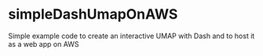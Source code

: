 # simpleDashUmapOnAWS
Simple example code to create an interactive UMAP with Dash and to host it as a web app on AWS
